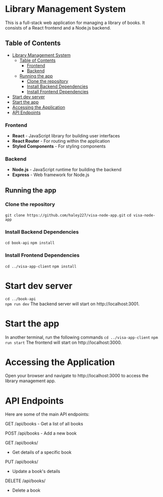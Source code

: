 # Library Management System

This is a full-stack web application for managing a library of books. It consists of a React frontend and a Node.js backend.

## Table of Contents

- [Library Management System](#library-management-system)
  - [Table of Contents](#table-of-contents)
    - [Frontend](#frontend)
    - [Backend](#backend)
  - [Running the app](#running-the-app)
    - [Clone the repository](#clone-the-repository)
    - [Install Backend Dependencies](#install-backend-dependencies)
    - [Install Frontend Dependencies](#install-frontend-dependencies)
- [Start dev server](#start-dev-server)
- [Start the app](#start-the-app)
- [Accessing the Application](#accessing-the-application)
- [API Endpoints](#api-endpoints)

### Frontend

- **React** - JavaScript library for building user interfaces
- **React Router** - For routing within the application
- **Styled Components** - For styling components

### Backend

- **Node.js** - JavaScript runtime for building the backend
- **Express** - Web framework for Node.js

## Running the app

### Clone the repository
```git clone https://github.com/haley227/visa-node-app.git```
```cd visa-node-app```

### Install Backend Dependencies
```cd book-api```
```npm install```

### Install Frontend Dependencies
```cd ../visa-app-client```
```npm install```

# Start dev server
```cd ../book-api``` <br />
```npm run dev```
The backend server will start on http://localhost:3001.

# Start the app
In another terminal, run the following commands
```cd ../visa-app-client```
```npm run start```
The frontend will start on http://localhost:3000.

# Accessing the Application
Open your browser and navigate to http://localhost:3000 to access the library management app.

# API Endpoints
Here are some of the main API endpoints:

GET /api/books - Get a list of all books

POST /api/books - Add a new book

GET /api/books/

- Get details of a specific book

PUT /api/books/

- Update a book's details

DELETE /api/books/

- Delete a book
